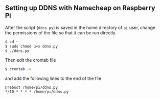 ## Setting up DDNS with Namecheap on Raspberry Pi

After the script (``ddns.py``) is saved in the home directory of ``pi`` user, change the permissions of the file so that it can be run directly.

```bash
$ cd ~
$ sudo chmod u+x ddns.py
$ ./ddns.py
```

Then edit the crontab file

```bash
$ crontab -e
```

and add the following lines to the end of the file

```
@reboot /home/pi/ddns.py
*/10 * * * * /home/pi/ddns.py
```

